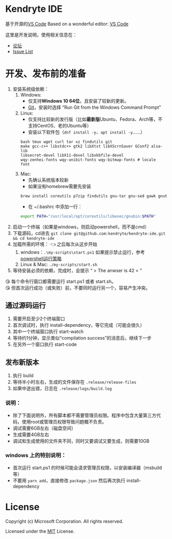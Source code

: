 # Kendryte IDE

基于开源的[VS Code](https://code.visualstudio.com)
Based on a wonderful editor: [VS Code](https://code.visualstudio.com)

这里是开发说明，使用相关信息在：    
* [论坛](https://forum.kendryte.com/)
* [Issue List](https://github.com/kendryte/kendryte-ide/issues)

# 开发、发布前的准备
1. 安装系统级依赖：
	1. Windows:
		* 仅支持**Windows 10 64位**，且安装了较新的更新。
		* [Git](https://git-scm.com/)，安装时选择 “Run Git from the Windows Command Prompt”
	2. Linux:
		* 仅支持比较新的发行版（比如**最新版**Ubuntu、Fedora、Arch等，不支持CentOS、老的Ubuntu等）
		* 安装以下软件包（`dnf install -y`、`apt install -y`……）
		```dnf
	    bash tmux wget curl tar xz findutils git
	    make gcc-c++ libstdc++ gtk2 libXtst libXScrnSaver GConf2 alsa-lib
	    libsecret-devel libX11-devel libxkbfile-devel
	    wqy-zenhei-fonts wqy-unibit-fonts wqy-bitmap-fonts # locale font
        ```
	3. Mac:
		* 先确认系统版本较新
		* 如果没有homebrew需要先安装
		```bash
		brew install coreutils p7zip findutils gnu-tar gnu-sed gawk gnutls gnu-indent gnu-getopt wget md5sha1sum gnutls --with-default-names
		```
		* 在 ~/.bashrc 中添加一行：
		```bash
		export PATH="/usr/local/opt/coreutils/libexec/gnubin:$PATH"
		```
1. 启动一个终端（如果是windows，则启动powershell，而不是cmd）
1. 下载源码，cd进去 `git clone git@github.com:kendryte/kendryte-ide.git && cd kendryte-ide`
1. 加载所需的环境： 👈 之后每次从这步开始
	1. windows：`.\my-scripts\start.ps1` 如果提示禁止运行，参考 [powershell运行策略](https://docs.microsoft.com/zh-cn/powershell/module/microsoft.powershell.core/about/about_execution_policies?view=powershell-6)
	1. Linux & Mac: `./my-scripts/start.sh`
1. 等待安装必须的依赖，完成时，会提示 “ > The anwser is 42 < ”

😘 每个命令行窗口都需要运行 start.ps1 或者 start.sh。    
😘 但首次运行成功（或失败）前，不要同时运行另一个，容易产生冲突。

## 通过源码运行
1. 需要开启至少2个终端窗口
1. 首次调试时，执行 install-dependency，等它完成（可能会很久）
1. 其中一个终端窗口执行 start-watch
1. 等待约1分钟，显示类似“compilation success”的消息后，继续下一步
1. 在另外一个窗口执行 start-code

## 发布新版本
1. 执行 build
1. 等待半小时左右，生成的文件保存在 `.release/release-files`
1. 如果中途出错，日志在 `.release/logs/build.log`

### 说明：
* 除了下面说明外，所有脚本都不需要管理员权限。程序中包含大量第三方代码，使用root或管理员权限导致问题概不负责。
* 调试需要6GB左右（磁盘空间）
* 生成需要4GB左右
* 调试和生成使用的文件夹不同，同时又要调试又要生成，则需要10GB

### windows 上的特别说明：
* 首次运行 start.ps1 的时候可能会请求管理员权限，以安装编译器（msbuild等）
* 不要用 `yarn add`，直接修改 `package.json` 然后再次执行 install-dependency

# License

Copyright (c) Microsoft Corporation. All rights reserved.

Licensed under the [MIT](LICENSE.txt) License.